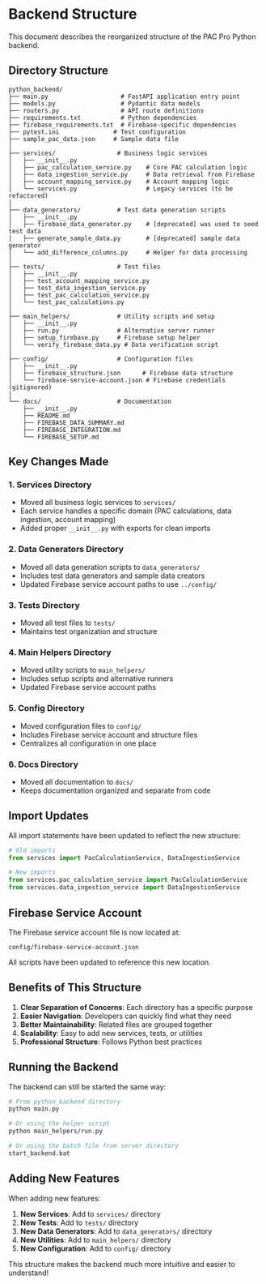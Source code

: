 # Backend Structure

This document describes the reorganized structure of the PAC Pro Python backend.

## Directory Structure

```
python_backend/
├── main.py                    # FastAPI application entry point
├── models.py                  # Pydantic data models
├── routers.py                 # API route definitions
├── requirements.txt           # Python dependencies
├── firebase_requirements.txt  # Firebase-specific dependencies
├── pytest.ini               # Test configuration
├── sample_pac_data.json     # Sample data file
│
├── services/                 # Business logic services
│   ├── __init__.py
│   ├── pac_calculation_service.py    # Core PAC calculation logic
│   ├── data_ingestion_service.py     # Data retrieval from Firebase
│   ├── account_mapping_service.py    # Account mapping logic
│   └── services.py                   # Legacy services (to be refactored)
│
├── data_generators/          # Test data generation scripts
│   ├── __init__.py
│   ├── firebase_data_generator.py    # [deprecated] was used to seed test data
│   ├── generate_sample_data.py       # [deprecated] sample data generator
│   └── add_difference_columns.py     # Helper for data processing
│
├── tests/                    # Test files
│   ├── __init__.py
│   ├── test_account_mapping_service.py
│   ├── test_data_ingestion_service.py
│   ├── test_pac_calculation_service.py
│   └── test_pac_calculations.py
│
├── main_helpers/             # Utility scripts and setup
│   ├── __init__.py
│   ├── run.py                # Alternative server runner
│   ├── setup_firebase.py     # Firebase setup helper
│   └── verify_firebase_data.py # Data verification script
│
├── config/                   # Configuration files
│   ├── __init__.py
│   ├── firebase_structure.json      # Firebase data structure
│   └── firebase-service-account.json # Firebase credentials (gitignored)
│
└── docs/                     # Documentation
    ├── __init__.py
    ├── README.md
    ├── FIREBASE_DATA_SUMMARY.md
    ├── FIREBASE_INTEGRATION.md
    └── FIREBASE_SETUP.md
```

## Key Changes Made

### 1. **Services Directory**

- Moved all business logic services to `services/`
- Each service handles a specific domain (PAC calculations, data ingestion, account mapping)
- Added proper `__init__.py` with exports for clean imports

### 2. **Data Generators Directory**

- Moved all data generation scripts to `data_generators/`
- Includes test data generators and sample data creators
- Updated Firebase service account paths to use `../config/`

### 3. **Tests Directory**

- Moved all test files to `tests/`
- Maintains test organization and structure

### 4. **Main Helpers Directory**

- Moved utility scripts to `main_helpers/`
- Includes setup scripts and alternative runners
- Updated Firebase service account paths

### 5. **Config Directory**

- Moved configuration files to `config/`
- Includes Firebase service account and structure files
- Centralizes all configuration in one place

### 6. **Docs Directory**

- Moved all documentation to `docs/`
- Keeps documentation organized and separate from code

## Import Updates

All import statements have been updated to reflect the new structure:

```python
# Old imports
from services import PacCalculationService, DataIngestionService

# New imports
from services.pac_calculation_service import PacCalculationService
from services.data_ingestion_service import DataIngestionService
```

## Firebase Service Account

The Firebase service account file is now located at:

```
config/firebase-service-account.json
```

All scripts have been updated to reference this new location.

## Benefits of This Structure

1. **Clear Separation of Concerns**: Each directory has a specific purpose
2. **Easier Navigation**: Developers can quickly find what they need
3. **Better Maintainability**: Related files are grouped together
4. **Scalability**: Easy to add new services, tests, or utilities
5. **Professional Structure**: Follows Python best practices

## Running the Backend

The backend can still be started the same way:

```bash
# From python_backend directory
python main.py

# Or using the helper script
python main_helpers/run.py

# Or using the batch file from server directory
start_backend.bat
```

## Adding New Features

When adding new features:

1. **New Services**: Add to `services/` directory
2. **New Tests**: Add to `tests/` directory
3. **New Data Generators**: Add to `data_generators/` directory
4. **New Utilities**: Add to `main_helpers/` directory
5. **New Configuration**: Add to `config/` directory

This structure makes the backend much more intuitive and easier to understand!
